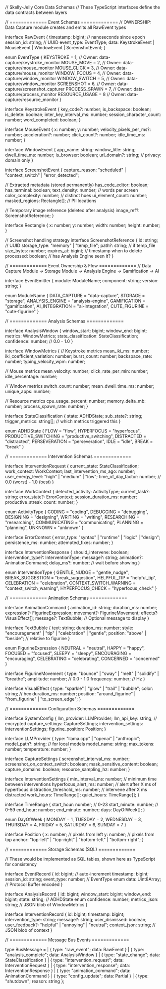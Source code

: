 // Skelly-Jelly Core Data Schemas
// These TypeScript interfaces define the data contracts between layers

// ============= Event Schemas =============
// OWNERSHIP: Data Capture module creates and emits all RawEvent types

interface RawEvent {
  timestamp: bigint;  // nanoseconds since epoch
  session_id: string; // UUID
  event_type: EventType;
  data: KeystrokeEvent | MouseEvent | WindowEvent | ScreenshotEvent;
}

enum EventType {
  KEYSTROKE = 1,      // Owner: data-capture/keystroke_monitor
  MOUSE_MOVE = 2,     // Owner: data-capture/mouse_monitor
  MOUSE_CLICK = 3,    // Owner: data-capture/mouse_monitor
  WINDOW_FOCUS = 4,   // Owner: data-capture/window_monitor
  WINDOW_SWITCH = 5,  // Owner: data-capture/window_monitor
  SCREENSHOT = 6,     // Owner: data-capture/screenshot_capturer
  PROCESS_SPAWN = 7,  // Owner: data-capture/process_monitor
  RESOURCE_USAGE = 8  // Owner: data-capture/resource_monitor
}

interface KeystrokeEvent {
  key_code?: number;
  is_backspace: boolean;
  is_delete: boolean;
  inter_key_interval_ms: number;
  session_character_count: number;
  word_completed: boolean;
}

interface MouseEvent {
  x: number;
  y: number;
  velocity_pixels_per_ms?: number;
  acceleration?: number;
  click_count?: number;
  idle_time_ms: number;
}

interface WindowEvent {
  app_name: string;
  window_title: string;
  dwell_time_ms: number;
  is_browser: boolean;
  url_domain?: string;  // privacy: domain only
}

interface ScreenshotEvent {
  capture_reason: "scheduled" | "context_switch" | "error_detected";
  
  // Extracted metadata (stored permanently)
  has_code_editor: boolean;
  has_terminal: boolean;
  text_density: number;  // words per screen
  color_complexity: number;  // distinct hues
  ui_element_count: number;
  masked_regions: Rectangle[];  // PII locations
  
  // Temporary image reference (deleted after analysis)
  image_ref?: ScreenshotReference;
}

interface Rectangle {
  x: number;
  y: number;
  width: number;
  height: number;
}

// Screenshot handling strategy
interface ScreenshotReference {
  id: string;  // UUID
  storage_type: "memory" | "temp_file";
  path?: string;  // if temp_file
  size_bytes: number;
  expires_at: bigint;  // timestamp when to delete
  processed: boolean;  // has Analysis Engine seen it?
}

// ============= Event Ownership & Flow =============
// Data Capture Module → Storage Module → Analysis Engine → Gamification → AI

interface EventEmitter {
  module: ModuleName;
  component: string;
  version: string;
}

enum ModuleName {
  DATA_CAPTURE = "data-capture",
  STORAGE = "storage", 
  ANALYSIS_ENGINE = "analysis-engine",
  GAMIFICATION = "gamification",
  AI_INTEGRATION = "ai-integration",
  CUTE_FIGURINE = "cute-figurine"
}

// ============= Analysis Schemas =============

interface AnalysisWindow {
  window_start: bigint;
  window_end: bigint;
  metrics: WindowMetrics;
  state_classification: StateClassification;
  confidence: number;  // 0.0 - 1.0
}

interface WindowMetrics {
  // Keystroke metrics
  mean_iki_ms: number;
  iki_coefficient_variation: number;
  burst_count: number;
  backspace_rate: number;
  typing_velocity_wpm: number;
  
  // Mouse metrics
  mean_velocity: number;
  click_rate_per_min: number;
  idle_percentage: number;
  
  // Window metrics
  switch_count: number;
  mean_dwell_time_ms: number;
  unique_apps: number;
  
  // Resource metrics
  cpu_usage_percent: number;
  memory_delta_mb: number;
  process_spawn_rate: number;
}

interface StateClassification {
  state: ADHDState;
  sub_state?: string;
  trigger_metrics: string[];  // which metrics triggered this
}

enum ADHDState {
  FLOW = "flow",
  HYPERFOCUS = "hyperfocus",
  PRODUCTIVE_SWITCHING = "productive_switching",
  DISTRACTED = "distracted",
  PERSEVERATION = "perseveration",
  IDLE = "idle",
  BREAK = "break"
}

// ============= Intervention Schemas =============

interface InterventionRequest {
  current_state: StateClassification;
  work_context: WorkContext;
  last_intervention_ms_ago: number;
  user_energy_level: "high" | "medium" | "low";
  time_of_day_factor: number;  // 0.0 (worst) - 1.0 (best)
}

interface WorkContext {
  detected_activity: ActivityType;
  current_task?: string;
  error_state?: ErrorContext;
  session_duration_ms: number;
  productive_streak_count: number;
}

enum ActivityType {
  CODING = "coding",
  DEBUGGING = "debugging",
  DESIGNING = "designing",
  WRITING = "writing",
  RESEARCHING = "researching",
  COMMUNICATING = "communicating",
  PLANNING = "planning",
  UNKNOWN = "unknown"
}

interface ErrorContext {
  error_type: "syntax" | "runtime" | "logic" | "design";
  persistence_ms: number;
  attempted_fixes: number;
}

interface InterventionResponse {
  should_intervene: boolean;
  intervention_type?: InterventionType;
  message?: string;
  animation?: AnimationCommand;
  delay_ms?: number;  // wait before showing
}

enum InterventionType {
  GENTLE_NUDGE = "gentle_nudge",
  BREAK_SUGGESTION = "break_suggestion",
  HELPFUL_TIP = "helpful_tip",
  CELEBRATION = "celebration",
  CONTEXT_SWITCH_WARNING = "context_switch_warning",
  HYPERFOCUS_CHECK = "hyperfocus_check"
}

// ============= Animation Schemas =============

interface AnimationCommand {
  animation_id: string;
  duration_ms: number;
  expression?: FigurineExpression;
  movement?: FigurineMovement;
  effects?: VisualEffect[];
  message?: TextBubble;  // Optional message to display
}

interface TextBubble {
  text: string;
  duration_ms: number;
  style: "encouragement" | "tip" | "celebration" | "gentle";
  position: "above" | "beside";  // relative to figurine
}

enum FigurineExpression {
  NEUTRAL = "neutral",
  HAPPY = "happy",
  FOCUSED = "focused",
  SLEEPY = "sleepy",
  ENCOURAGING = "encouraging",
  CELEBRATING = "celebrating",
  CONCERNED = "concerned"
}

interface FigurineMovement {
  type: "bounce" | "sway" | "melt" | "solidify" | "breathe";
  amplitude: number;  // 0.0 - 1.0
  frequency: number;  // Hz
}

interface VisualEffect {
  type: "sparkle" | "glow" | "trail" | "bubble";
  color: string;  // hex
  duration_ms: number;
  position: "around_figurine" | "from_figurine" | "to_screen_edge";
}

// ============= Configuration Schemas =============

interface SystemConfig {
  llm_provider: LLMProvider;
  llm_api_key: string;  // encrypted
  capture_settings: CaptureSettings;
  intervention_settings: InterventionSettings;
  figurine_position: Position;
}

interface LLMProvider {
  type: "llama.cpp" | "openai" | "anthropic";
  model_path?: string;  // for local models
  model_name: string;
  max_tokens: number;
  temperature: number;
}

interface CaptureSettings {
  screenshot_interval_ms: number;
  screenshot_on_context_switch: boolean;
  mask_sensitive_content: boolean;
  capture_domains: boolean;
  resource_sampling_hz: number;
}

interface InterventionSettings {
  min_interval_ms: number;  // minimum time between interventions
  hyperfocus_alert_ms: number;  // alert after X ms of hyperfocus
  distraction_threshold_ms: number;  // intervene after X ms distracted
  work_hours: TimeRange[];
  quiet_hours: TimeRange[];
}

interface TimeRange {
  start_hour: number;  // 0-23
  start_minute: number;  // 0-59
  end_hour: number;
  end_minute: number;
  days: DayOfWeek[];
}

enum DayOfWeek {
  MONDAY = 1,
  TUESDAY = 2,
  WEDNESDAY = 3,
  THURSDAY = 4,
  FRIDAY = 5,
  SATURDAY = 6,
  SUNDAY = 7
}

interface Position {
  x: number;  // pixels from left
  y: number;  // pixels from top
  anchor: "top-left" | "top-right" | "bottom-left" | "bottom-right";
}

// ============= Storage Schemas (SQL) =============

// These would be implemented as SQL tables, shown here as TypeScript for consistency

interface EventRecord {
  id: bigint;  // auto-increment
  timestamp: bigint;
  session_id: string;
  event_type: number;  // EventType enum
  data: Uint8Array;  // Protocol Buffer encoded
}

interface AnalysisRecord {
  id: bigint;
  window_start: bigint;
  window_end: bigint;
  state: string;  // ADHDState enum
  confidence: number;
  metrics_json: string;  // JSON blob of WindowMetrics
}

interface InterventionRecord {
  id: bigint;
  timestamp: bigint;
  intervention_type: string;
  message?: string;
  user_dismissed: boolean;
  user_feedback?: "helpful" | "annoying" | "neutral";
  context_json: string;  // JSON blob of context
}

// ============= Message Bus Events =============

type BusMessage = 
  | { type: "raw_event"; data: RawEvent }
  | { type: "analysis_complete"; data: AnalysisWindow }
  | { type: "state_change"; data: StateClassification }
  | { type: "intervention_request"; data: InterventionRequest }
  | { type: "intervention_response"; data: InterventionResponse }
  | { type: "animation_command"; data: AnimationCommand }
  | { type: "config_update"; data: Partial<SystemConfig> }
  | { type: "shutdown"; reason: string };